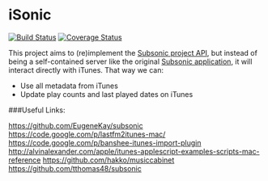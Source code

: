 iSonic
======
[![Build Status](https://travis-ci.org/deluan/iSonic.svg?branch=master)](https://travis-ci.org/deluan/iSonic)
[![Coverage Status](https://img.shields.io/coveralls/deluan/iSonic.svg)](https://coveralls.io/r/deluan/iSonic)

This project aims to (re)implement the [Subsonic project API](http://www.subsonic.org/pages/api.jsp), but instead of being
a self-contained server like the original [Subsonic application](http://www.subsonic.org), it will interact directly with
iTunes. That way we can:

* Use all metadata from iTunes
* Update play counts and last played dates on iTunes


###Useful Links:

https://github.com/EugeneKay/subsonic
https://code.google.com/p/lastfm2itunes-mac/
https://code.google.com/p/banshee-itunes-import-plugin
http://alvinalexander.com/apple/itunes-applescript-examples-scripts-mac-reference
https://github.com/hakko/musiccabinet
https://github.com/tthomas48/subsonic
